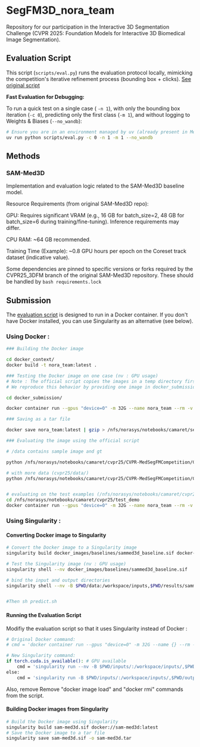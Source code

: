 # SegFM3D_nora_team

Repository for our participation in the Interactive 3D Segmentation Challenge (CVPR 2025: Foundation Models for Interactive 3D Biomedical Image Segmentation).

## Evaluation Script

This script (`scripts/eval.py`) runs the evaluation protocol locally, mimicking the competition's iterative refinement process (bounding box + clicks). [See original script](https://github.com/JunMa11/CVPR-MedSegFMCompetition/blob/main/CVPR25_iter_eval.py)

**Fast Evaluation for Debugging:**

To run a quick test on a single case ( `-n 1`), with only the bounding box iteration (`-c 0`), predicting only the first class (`-m 1`), and without logging to Weights & Biases (`--no_wandb`):

```bash
# Ensure you are in an environment managed by uv (already present in Meta's workspace : /work/dlclarge2/ndirt-SegFM3D )
uv run python scripts/eval.py -c 0 -n 1 -m 1 --no_wandb
```



## Methods  

### SAM-Med3D

Implementation and evaluation logic related to the SAM-Med3D baseline model.

Resource Requirements (from original SAM-Med3D repo):

GPU: Requires significant VRAM (e.g., 16 GB for batch_size=2, 48 GB for batch_size=6 during training/fine-tuning). Inference requirements may differ.

CPU RAM: ~64 GB recommended.

Training Time (Example): ~0.8 GPU hours per epoch on the Coreset track dataset (indicative value).

Some dependencies are pinned to specific versions or forks required by the CVPR25_3DFM branch of the original SAM-Med3D repository. These should be handled by ```bash requirements.lock ```


## Submission
The [evaluation script](CVPR-MedSegFMCompetition/CVPR25_iter_eval.py) is designed to run in a Docker container. If you don't have Docker installed, you can use Singularity as an alternative (see below).

### Using Docker : 

```bash
### Building the Docker image

cd docker_context/
docker build -t nora_team:latest .

### Testing the Docker image on one case (nv : GPU usage)
# Note : The official script copies the images in a temp directory first. 
# We reproduce this behavior by providing one image in docker_submission/test/inputs/ 

cd docker_submission/ 

docker container run --gpus "device=0" -m 32G --name nora_team --rm -v $PWD/test/inputs/:/workspace/inputs/ -v $PWD/test/outputs/:/workspace/outputs/ nora_team:latest /bin/bash -c "sh predict.sh"  

### Saving as a tar file

docker save nora_team:latest | gzip > /nfs/norasys/notebooks/camaret/segfm3d_nora_team/docker_images/submission/nora_team.tar.gz

### Evaluating the image using the official script 

# /data contains sample image and gt

python /nfs/norasys/notebooks/camaret/cvpr25/CVPR-MedSegFMCompetition/CVPR25_iter_eval.py --docker_folder /nfs/norasys/notebooks/camaret/segfm3d_nora_team/docker_images/submission --test_img_path /nfs/norasys/notebooks/camaret/segfm3d_nora_team/docker_submission/data/inputs/3D_val_npz --save_path /nfs/norasys/notebooks/camaret/segfm3d_nora_team/docker_submission/data/outputs --validation_gts_path /nfs/norasys/notebooks/camaret/segfm3d_nora_team/docker_submission/data/inputs/3D_val_gt --verbose

# with more data (cvpr25/data/)
python /nfs/norasys/notebooks/camaret/cvpr25/CVPR-MedSegFMCompetition/CVPR25_iter_eval.py --docker_folder /nfs/norasys/notebooks/camaret/segfm3d_nora_team/docker_images/submission --test_img_path /nfs/norasys/notebooks/camaret/cvpr25/data/3D_val_npz --save_path /nfs/norasys/notebooks/camaret/segfm3d_nora_team/docker_submission/data/outputs --validation_gts_path /nfs/norasys/notebooks/camaret/cvpr25/data/3D_val_gt/3D_val_gt_interactive --verbose


# evaluating on the test examples (/nfs/norasys/notebooks/camaret/cvpr25/test_demo)
cd /nfs/norasys/notebooks/camaret/cvpr25/test_demo
docker container run --gpus "device=0" -m 32G --name nora_team --rm -v $PWD/imgs/:/workspace/inputs/ -v $PWD/outputs/:/workspace/outputs/ nora_team:latest /bin/bash -c "sh predict.sh"
```

### Using Singularity : 
#### Converting Docker image to Singularity

```bash
# Convert the Docker image to a Singularity image
singularity build docker_images/baselines/sammed3d_baseline.sif docker-archive://docker_images/baselines/sammed3d_baseline.tar

# Test the Singularity image (nv : GPU usage)
singularity shell --nv docker_images/baselines/sammed3d_baseline.sif

# bind the input and output directories
singularity shell --nv -B $PWD/data:/workspace/inputs,$PWD/results/sammed3d:/workspace/outputs  docker_images/baselines/sammed3d_baseline.sif 


#Then sh predict.sh
```

#### Running the Evaluation Script
Modifiy the evaluation script so that it uses Singularity instead of Docker :
```bash
# Original Docker command:
# cmd = 'docker container run --gpus "device=0" -m 32G --name {} --rm -v $PWD/inputs/:/workspace/inputs/ -v $PWD/outputs/:/workspace/outputs/ {}:latest /bin/bash -c "sh predict.sh" '.format(teamname, teamname)

# New Singularity command:
if torch.cuda.is_available(): # GPU available
    cmd = 'singularity run --nv -B $PWD/inputs/:/workspace/inputs/,$PWD/outputs/:/workspace/outputs/ {}.sif /bin/bash -c "sh predict.sh"'.format(teamname)
else:
    cmd = 'singularity run -B $PWD/inputs/:/workspace/inputs/,$PWD/outputs/:/workspace/outputs/ {}.sif /bin/bash -c "sh predict.sh"'.format(teamname)
```
Also, remove Remove "docker image load" and "docker rmi" commands from the script.

#### Building Docker images from Singularity


```bash
# Build the Docker image using Singularity
singularity build sam-med3d.sif docker://sam-med3d:latest
# Save the Docker image to a tar file
singularity save sam-med3d.sif -o sam-med3d.tar
```